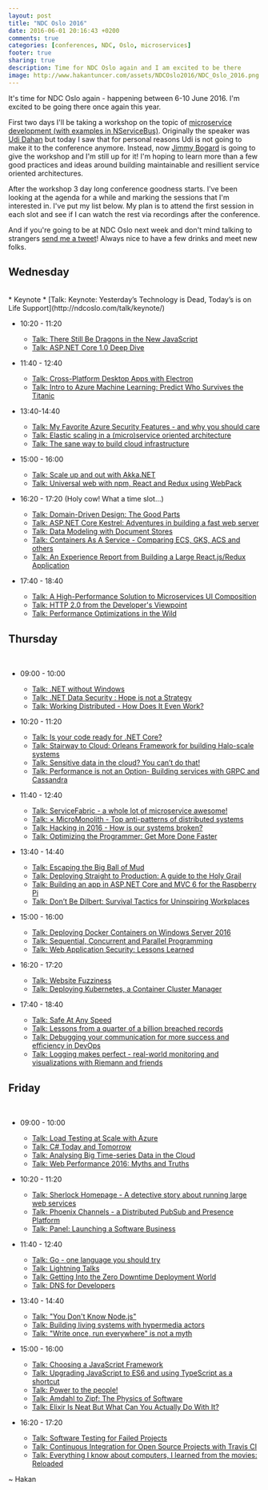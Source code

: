 ```yaml
---
layout: post
title: "NDC Oslo 2016"
date: 2016-06-01 20:16:43 +0200
comments: true
categories: [conferences, NDC, Oslo, microservices]
footer: true
sharing: true
description: Time for NDC Oslo again and I am excited to be there
image: http://www.hakantuncer.com/assets/NDCOslo2016/NDC_Oslo_2016.png 
---
```


It's time for NDC Oslo again - happening between 6-10 June 2016. I'm excited to be going there once again 
this year.

First two days I'll be taking a workshop on the topic of [microservice development (with examples in NServiceBus)](http://ndcoslo.com/workshop/microservice-development-with-examples-in-nservicebus/).
Originally the speaker was [Udi Dahan](https://twitter.com/UdiDahan) but today I saw that for 
personal reasons Udi is not going to make it to the conference anymore. Instead, now [Jimmy Bogard](https://twitter.com/jbogard) 
is going to give the workshop and I'm still up for it! I'm hoping to learn more than a few good practices and ideas
around building maintainable and resillient service oriented architectures.

After the workshop 3 day long conference goodness starts. I've been looking at the agenda for a while and marking 
the sessions that I'm interested in. I've put my list below. My plan is to attend the first session 
in each slot and see if I can watch the rest via recordings after the conference.

And if you're going to be at NDC Oslo next week and don't mind talking to strangers [send me a tweet](https://twitter.com/hakant)! 
Always nice to have a few drinks and meet new folks.

## Wednesday
<br/>
* Keynote
  * [Talk: Keynote: Yesterday’s Technology is Dead, Today’s is on Life Support](http://ndcoslo.com/talk/keynote/)

* 10:20 - 11:20
  * [Talk: There Still Be Dragons in the New JavaScript](http://ndcoslo.com/talk/dragons_in_new_javascript/)
  * [Talk: ASP.NET Core 1.0 Deep Dive](http://ndcoslo.com/talk/asp.net-core-1.0-deep-dive/)
  
* 11:40 - 12:40
  * [Talk: Cross-Platform Desktop Apps with Electron](http://ndcoslo.com/talk/cross-platform-desktop-apps-with-electron/)
  * [Talk: Intro to Azure Machine Learning: Predict Who Survives the Titanic](http://ndcoslo.com/talk/intro-to-azure-machine-learning-predict-who-survives-the-titanic/)
  
* 13:40-14:40
  * [Talk: My Favorite Azure Security Features - and why you should care](http://ndcoslo.com/talk/my-favorite-azure-security-features-and-why-you-should-care/)
  * [Talk: Elastic scaling in a (micro)service oriented architecture](http://ndcoslo.com/talk/elastic-scaling-in-a-microservice-oriented-architecture/)
  * [Talk: The sane way to build cloud infrastructure](http://ndcoslo.com/talk/the-sane-way-to-build-cloud-infrastructure/)
  
* 15:00 - 16:00
  * [Talk: Scale up and out with Akka.NET](http://ndcoslo.com/talk/scale-up-and-out-with-akka-net/)
  * [Talk: Universal web with npm, React and Redux using WebPack](http://ndcoslo.com/talk/universal-web-with-npm-react-and-redux-using-webpack/)
  
* 16:20 - 17:20 (Holy cow! What a time slot...)
  * [Talk: Domain-Driven Design: The Good Parts](http://ndcoslo.com/talk/domain-driven-design-the-good-parts/)
  * [Talk: ASP.NET Core Kestrel: Adventures in building a fast web server](http://ndcoslo.com/talk/asp.net-core-kestrel-adventures-in-building-a-fast-web-server/)
  * [Talk: Data Modeling with Document Stores](http://ndcoslo.com/talk/data-modeling-with-document-stores/)
  * [Talk: Containers As A Service - Comparing ECS, GKS, ACS and others](http://ndcoslo.com/talk/containers-as-a-service-comparing-ecs-gks-acs-and-others/)
  * [Talk: An Experience Report from Building a Large React.js/Redux Application](http://ndcoslo.com/talk/an-experience-report-from-building-a-large-react-js-redux-application/)
  
* 17:40 - 18:40
  * [Talk: A High-Performance Solution to Microservices UI Composition](http://ndcoslo.com/talk/a-high-performance-solution-to-microservices-ui-composition/)
  * [Talk: HTTP 2.0 from the Developer's Viewpoint](http://ndcoslo.com/talk/http-2-0-from-the-developers-viewpoint/)
  * [Talk: Performance Optimizations in the Wild](http://ndcoslo.com/talk/performance-optimizations-in-the-wild/)

## Thursday
<br/>

* 09:00 - 10:00
  * [Talk: .NET without Windows](http://ndcoslo.com/talk/net-without-windows/)
  * [Talk: .NET Data Security : Hope is not a Strategy](http://ndcoslo.com/talk/net-data-security-hope-is-not-a-strategy/)
  * [Talk: Working Distributed - How Does It Even Work?](http://ndcoslo.com/talk/working-distributed-how-does-it-even-work/)
  
* 10:20 - 11:20
  * [Talk: Is your code ready for .NET Core?](http://ndcoslo.com/talk/is-your-code-ready-for-net-core/)
  * [Talk: Stairway to Cloud: Orleans Framework for building Halo-scale systems](http://ndcoslo.com/talk/stairway-to-cloud-orleans-framework-for-building-halo-scale-systems/)
  * [Talk: Sensitive data in the cloud? You can’t do that!](http://ndcoslo.com/talk/sensitive-data-in-the-cloud-you-cant-do-that/)
  * [Talk: Performance is not an Option- Building services with GRPC and Cassandra](http://ndcoslo.com/talk/performance-is-not-an-option-building-services-with-grpc-and-cassandra/)
  
* 11:40 - 12:40
  * [Talk: ServiceFabric - a whole lot of microservice awesome!](http://ndcoslo.com/talk/servicefabric-a-whole-lot-of-microservice-awesome/)
  * [Talk: × MicroMonolith - Top anti-patterns of distributed systems](http://ndcoslo.com/talk/micromonolith-top-anti-patterns-of-distributed-systems/)
  * [Talk: Hacking in 2016 - How is our systems broken?](http://ndcoslo.com/talk/hacking-in-2016-how-is-our-systems-broken/)
  * [Talk: Optimizing the Programmer: Get More Done Faster](http://ndcoslo.com/talk/optimizing-the-programmer-get-more-done-faster/)
  
* 13:40 - 14:40
  * [Talk: Escaping the Big Ball of Mud](http://ndcoslo.com/talk/escaping-the-big-ball-of-mud/)
  * [Talk: Deploying Straight to Production: A guide to the Holy Grail](http://ndcoslo.com/talk/deploying-straight-to-production-a-guide-to-the-holy-grail/)
  * [Talk: Building an app in ASP.NET Core and MVC 6 for the Raspberry Pi](http://ndcoslo.com/talk/building-an-app-in-asp-net-core-and-mvc-6-for-the-raspberry-pi/)
  * [Talk: Don’t Be Dilbert: Survival Tactics for Uninspiring Workplaces](http://ndcoslo.com/talk/dont-be-dilbert-survival-tactics-for-uninspiring-workplaces/)
  
* 15:00 - 16:00
  * [Talk: Deploying Docker Containers on Windows Server 2016](http://ndcoslo.com/talk/deploying-docker-containers-on-windows-server-2016/)
  * [Talk: Sequential, Concurrent and Parallel Programming](http://ndcoslo.com/talk/sequential-concurrent-and-parallel-programming/)
  * [Talk: Web Application Security: Lessons Learned](http://ndcoslo.com/talk/web-application-security-lessons-learned/)
  
* 16:20 - 17:20
  * [Talk: Website Fuzziness](http://ndcoslo.com/talk/website-fuzziness/)
  * [Talk: Deploying Kubernetes, a Container Cluster Manager](http://ndcoslo.com/talk/deploying-kubernetes-a-container-cluster-manager/)
  
* 17:40 - 18:40
  * [Talk: Safe At Any Speed](http://ndcoslo.com/talk/safe-at-any-speed/)
  * [Talk: Lessons from a quarter of a billion breached records](http://ndcoslo.com/talk/lessons-from-a-quarter-of-a-billion-breached-records/)
  * [Talk: Debugging your communication for more success and efficiency in DevOps](http://ndcoslo.com/talk/debugging-your-communication-for-more-success-and-efficiency-in-devops/)
  * [Talk: Logging makes perfect - real-world monitoring and visualizations with Riemann and friends](http://ndcoslo.com/talk/logging-makes-perfect-real-world-monitoring-and-visualizations-with-riemann-and-friends/)

## Friday
<br/>

* 09:00 - 10:00
  * [Talk: Load Testing at Scale with Azure](http://ndcoslo.com/talk/load-testing-at-scale-with-azure/)
  * [Talk: C# Today and Tomorrow](http://ndcoslo.com/talk/c-today-and-tomorrow/)
  * [Talk: Analysing Big Time-series Data in the Cloud](http://ndcoslo.com/talk/analysing-big-time-series-data-in-the-cloud/)
  * [Talk: Web Performance 2016: Myths and Truths](http://ndcoslo.com/talk/web-performance-2016-myths-and-truths/)

* 10:20 - 11:20
  * [Talk: Sherlock Homepage - A detective story about running large web services](http://ndcoslo.com/talk/sherlock-homepage-a-detective-story-about-running-large-web-services/)
  * [Talk: Phoenix Channels - a Distributed PubSub and Presence Platform](http://ndcoslo.com/talk/phoenix_channels/)
  * [Talk: Panel: Launching a Software Business](http://ndcoslo.com/talk/panel-launching-a-software-business/)

* 11:40 - 12:40
  * [Talk: Go - one language you should try](http://ndcoslo.com/talk/go-one-language-you-should-try/)
  * [Talk: Lightning Talks](http://ndcoslo.com/talk/lightning-talks-2/)
  * [Talk: Getting Into the Zero Downtime Deployment World](http://ndcoslo.com/talk/getting-into-the-zero-downtime-deployment-world/)
  * [Talk: DNS for Developers](http://ndcoslo.com/talk/dns-for-developers/)

* 13:40 - 14:40
  * [Talk: "You Don't Know Node.js"](http://ndcoslo.com/talk/you-dont-know-node-js/)
  * [Talk: Building living systems with hypermedia actors](http://ndcoslo.com/talk/building-living-systems-with-hypermedia-actors/)
  * [Talk: "Write once, run everywhere" is not a myth](http://ndcoslo.com/talk/write-once-run-everywhere-is-not-a-myth/)

* 15:00 - 16:00
  * [Talk: Choosing a JavaScript Framework](http://ndcoslo.com/talk/choosing-a-javascript-framework/)
  * [Talk: Upgrading JavaScript to ES6 and using TypeScript as a shortcut](http://ndcoslo.com/talk/upgrading-javascript-to-es6-and-using-typescript-as-a-shortcut/)
  * [Talk: Power to the people!](http://ndcoslo.com/talk/power-to-the-people/)
  * [Talk: Amdahl to Zipf: The Physics of Software](http://ndcoslo.com/talk/amdahl-to-zipf-the-physics-of-software/)
  * [Talk: Elixir Is Neat But What Can You Actually Do With It?](http://ndcoslo.com/talk/elixir-is-neat-but-what-can-you-actually-do-with-it/)

* 16:20 - 17:20
  * [Talk: Software Testing for Failed Projects](http://ndcoslo.com/talk/software-testing-for-failed-projects/)
  * [Talk: Continuous Integration for Open Source Projects with Travis CI](http://ndcoslo.com/talk/continuous-integration-for-open-source-projects-with-travis-ci/)
  * [Talk: Everything I know about computers, I learned from the movies: Reloaded](http://ndcoslo.com/talk/everything-i-know-about-computers-i-learned-from-the-movies-reloaded/)
  
~ Hakan 



